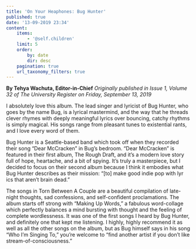 ```yaml
---
title: 'On Your Heaphones: Bug Hunter'
published: true
date: '13-09-2019 23:34'
content:
    items:
        - '@self.children'
    limit: 5
    order:
        by: date
        dir: desc
    pagination: true
    url_taxonomy_filters: true
---
```


**By Tehya Wachuta, Editor-in-Chief** _Originally published in Issue 1, Volume 32 of The University Register on Friday, September 13, 2019_ 

I absolutely love this album. The lead singer and lyricist of Bug Hunter, who goes by the name Bug, is a lyrical mastermind, and the way that he threads clever rhymes with deeply meaningful lyrics over bouncing, catchy rhythms is simply magical. His songs range from pleasant tunes to existential rants, and I love every word of them. 

Bug Hunter is a Seattle-based band which took off when they recorded their song “Dear McCracken” in Bug’s bedroom. “Dear McCracken” is featured in their first album, The Rough Draft, and it’s a modern love story full of hope, heartache, and a bit of spying. It’s truly a masterpiece, but I decided to focus on their second album because I think it embodies what Bug Hunter describes as their mission: “[to] make good indie pop with lyr ics that aren’t brain dead.” 

The songs in Torn Between A Couple are a beautiful compilation of late-night thoughts, sad confessions, and self-confident proclamations. The album starts off strong with “Making Up Words,” a fabulous word-collage which perfectly balances a mind bursting with thought and the feeling of complete wordlessness. It was one of the first songs I heard by Bug Hunter, and definitely one that kept me listening. I highly, highly recommend it as well as all the other songs on the album, but as Bug himself says in his song “Who I’m Singing To,” you’re welcome to “find another artist if you don’t like stream-of-consciousness.”